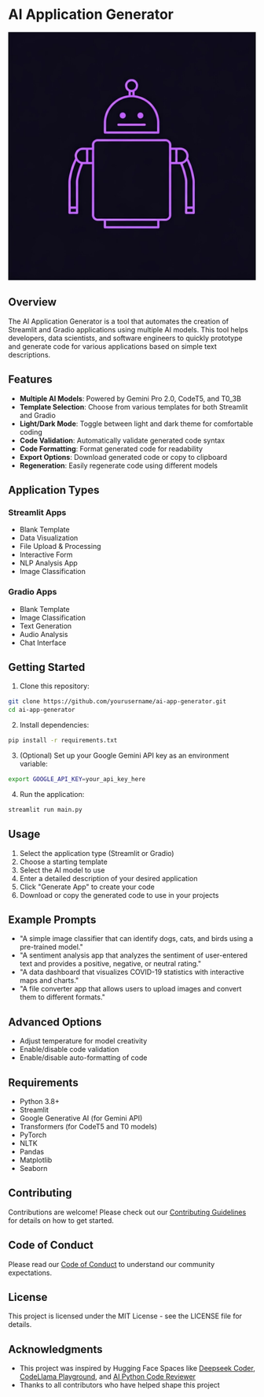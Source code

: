 # AI Application Generator

![AI Application Generator](generated-icon.png)

## Overview

The AI Application Generator is a tool that automates the creation of Streamlit and Gradio applications using multiple AI models. This tool helps developers, data scientists, and software engineers to quickly prototype and generate code for various applications based on simple text descriptions.

## Features

- **Multiple AI Models**: Powered by Gemini Pro 2.0, CodeT5, and T0_3B
- **Template Selection**: Choose from various templates for both Streamlit and Gradio
- **Light/Dark Mode**: Toggle between light and dark theme for comfortable coding
- **Code Validation**: Automatically validate generated code syntax
- **Code Formatting**: Format generated code for readability
- **Export Options**: Download generated code or copy to clipboard
- **Regeneration**: Easily regenerate code using different models

## Application Types

### Streamlit Apps
- Blank Template
- Data Visualization
- File Upload & Processing
- Interactive Form
- NLP Analysis App
- Image Classification

### Gradio Apps
- Blank Template
- Image Classification
- Text Generation
- Audio Analysis
- Chat Interface

## Getting Started

1. Clone this repository:
```bash
git clone https://github.com/yourusername/ai-app-generator.git
cd ai-app-generator
```

2. Install dependencies:
```bash
pip install -r requirements.txt
```

3. (Optional) Set up your Google Gemini API key as an environment variable:
```bash
export GOOGLE_API_KEY=your_api_key_here
```

4. Run the application:
```bash
streamlit run main.py
```

## Usage

1. Select the application type (Streamlit or Gradio)
2. Choose a starting template
3. Select the AI model to use
4. Enter a detailed description of your desired application
5. Click "Generate App" to create your code
6. Download or copy the generated code to use in your projects

## Example Prompts

- "A simple image classifier that can identify dogs, cats, and birds using a pre-trained model."
- "A sentiment analysis app that analyzes the sentiment of user-entered text and provides a positive, negative, or neutral rating."
- "A data dashboard that visualizes COVID-19 statistics with interactive maps and charts."
- "A file converter app that allows users to upload images and convert them to different formats."

## Advanced Options

- Adjust temperature for model creativity
- Enable/disable code validation
- Enable/disable auto-formatting of code

## Requirements

- Python 3.8+
- Streamlit
- Google Generative AI (for Gemini API)
- Transformers (for CodeT5 and T0 models)
- PyTorch
- NLTK
- Pandas
- Matplotlib
- Seaborn

## Contributing

Contributions are welcome! Please check out our [Contributing Guidelines](CONTRIBUTING.md) for details on how to get started.

## Code of Conduct

Please read our [Code of Conduct](CODE_OF_CONDUCT.md) to understand our community expectations.

## License

This project is licensed under the MIT License - see the LICENSE file for details.

## Acknowledgments

- This project was inspired by Hugging Face Spaces like [Deepseek Coder](https://huggingface.co/spaces/deepseek-ai/deepseek-coder-33b-instruct), [CodeLlama Playground](https://huggingface.co/spaces/codellama/codellama-playground), and [AI Python Code Reviewer](https://huggingface.co/spaces/whackthejacker/ai-python-code-reviewer)
- Thanks to all contributors who have helped shape this project